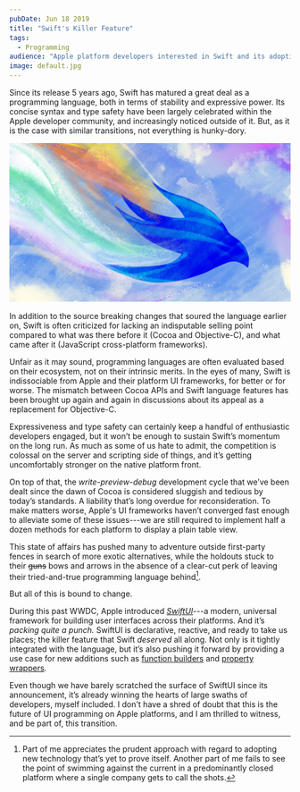```yaml
---
pubDate: Jun 18 2019
title: "Swift's Killer Feature"
tags:
  - Programming
audience: "Apple platform developers interested in Swift and its adoption in the community"
image: default.jpg
---
```


Since its release 5 years ago, Swift has matured a great deal as a programming
language, both in terms of stability and expressive power. Its concise syntax
and type safety have been largely celebrated within the Apple developer
community, and increasingly noticed outside of it. But, as it is the case with
similar transitions, not everything is hunky-dory.

![SwiftUI](./header-image.jpg)

In addition to the source breaking changes that soured the language earlier on,
Swift is often criticized for lacking an indisputable selling point compared to
what was there before it (Cocoa and Objective-C), and what came after it
(JavaScript cross-platform frameworks).

Unfair as it may sound, programming languages are often evaluated based on their
ecosystem, not on their intrinsic merits. In the eyes of many, Swift is
indissociable from Apple and their platform UI frameworks, for better or for
worse. The mismatch between Cocoa APIs and Swift language features has been
brought up again and again in discussions about its appeal as a replacement for
Objective-C.

Expressiveness and type safety can certainly keep a handful of enthusiastic
developers engaged, but it won’t be enough to sustain Swift’s momentum on the
long run. As much as some of us hate to admit, the competition is colossal on
the server and scripting side of things, and it’s getting uncomfortably stronger
on the native platform front.

On top of that, the *write-preview-debug* development cycle that we’ve been
dealt since the dawn of Cocoa is considered sluggish and tedious by today’s
standards. A liability that’s long overdue for reconsideration. To make matters
worse, Apple's UI frameworks haven’t converged fast enough to alleviate some of
these issues---we are still required to implement half a dozen methods for each
platform to display a plain table view.

This state of affairs has pushed many to adventure outside first-party fences in
search of more exotic alternatives, while the holdouts stuck to their ~~guns~~
bows and arrows in the absence of a clear-cut perk of leaving their
tried-and-true programming language behind[^1].

But all of this is bound to change.

During this past WWDC, Apple introduced
*[SwiftUI](https://developer.apple.com/xcode/swiftui/)*---a modern, universal
framework for building user interfaces across their platforms. And it’s *packing
quite a punch.* SwiftUI is declarative, reactive, and ready to take us places;
the killer feature that Swift *deserved* all along. Not only is it tightly
integrated with the language, but it’s also pushing it forward by providing a
use case for new additions such as [function builders](https://github.com/apple/swift-evolution/blob/9992cf3c11c2d5e0ea20bee98657d93902d5b174/proposals/XXXX-function-builders.md)
and [property wrappers](https://github.com/DougGregor/swift-evolution/blob/property-wrappers/proposals/0258-property-wrappers.md).

Even though we have barely scratched the surface of SwiftUI since its
announcement, it’s already winning the hearts of large swaths of developers,
myself included. I don't have a shred of doubt that this is the future of UI
programming on Apple platforms, and I am thrilled to witness, and be part of,
this transition.

[^1]: Part of me appreciates the prudent approach with regard to adopting new
    technology that’s yet to prove itself. Another part of me fails to see the
    point of swimming against the current in a predominantly closed platform
    where a single company gets to call the shots.
